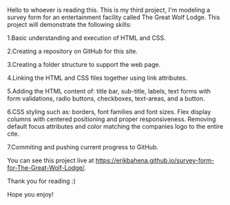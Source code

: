 Hello to whoever is reading this. This is my third project, I'm modeling a survey form for an entertainment facility called The Great Wolf Lodge. This project will demonstrate the following skills:

1.Basic understanding and execution of HTML and CSS.

2.Creating a repository on GitHub for this site.

3.Creating a folder structure to support the web page.

4.Linking the HTML and CSS files together using link attributes.

5.Adding the HTML content of: title bar, sub-title, labels, text forms with form validations, radio buttons, checkboxes, text-areas, and a button.

6.CSS styling such as: borders, font families and font sizes. Flex display columns with centered positioning and proper responsiveness. Removing default focus attributes and color matching the companies logo to the entire cite.

7.Commiting and pushing current progress to GitHub.

You can see this project live at  https://erikbahena.github.io/survey-form-for-The-Great-Wolf-Lodge/.

Thank you for reading :)

Hope you enjoy!
